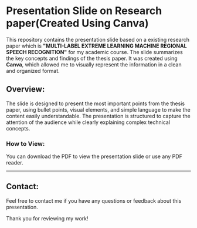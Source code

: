 
# Presentation Slide on Research paper(Created Using Canva)

This repository contains the presentation slide based on a existing research paper which is **"MULTI-LABEL	EXTREME	LEARNING	MACHINE REGIONAL SPEECH RECOGNITION"** for my academic course. The slide summarizes the key concepts and findings of the thesis paper. It was created using **Canva**, which allowed me to visually represent the information in a clean and organized format.


## Overview:
The slide is designed to present the most important points from the thesis paper, using bullet points, visual elements, and simple language to make the content easily understandable. The presentation is structured to capture the attention of the audience while clearly explaining complex technical concepts.

### How to View:
You can download the PDF to view the presentation slide or use any PDF reader.

---

## Contact:
Feel free to contact me if you have any questions or feedback about this presentation.

Thank you for reviewing my work!
